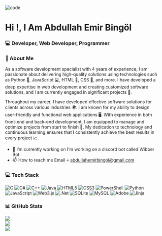 ![code](https://r.resimlink.com/CbFoz.png)

# Hi !, I Am Abdullah Emir Bingöl
### 💻 Developer, Web Developer, Programmer

### 💫 About Me
As a software development specialist with 4 years of experience, I am passionate about delivering high-quality solutions using technologies such as Python 🐍, JavaScript 💻, HTML 📄, CSS 🎨, and more. I have developed a deep expertise in web development and creating customized software solutions, and I am currently engaged in significant projects 🚀.

Throughout my career, I have developed effective software solutions for clients across various industries 🌍. I am known for my ability to design user-friendly and functional web applications 🖥️. With experience in both front-end and back-end development, I am equipped to manage and optimize projects from start to finish 🔄. My dedication to technology and continuous learning ensures that I consistently achieve the best results in every project 📈.


- 🔭 I’m currently working on I'm working on a discord bot called Wibber Bot. 
- 📫 How to reach me Email = abdullahemirbingol@gmail.com


### 💻 Tech Stack
![C](https://img.shields.io/badge/c-%2300599C.svg?style=for-the-badge&logo=c&logoColor=white) ![C#](https://img.shields.io/badge/c%23-%23239120.svg?style=for-the-badge&logo=csharp&logoColor=white) ![C++](https://img.shields.io/badge/c++-%2300599C.svg?style=for-the-badge&logo=c%2B%2B&logoColor=white) ![Java](https://img.shields.io/badge/java-%23ED8B00.svg?style=for-the-badge&logo=openjdk&logoColor=white) ![HTML5](https://img.shields.io/badge/html5-%23E34F26.svg?style=for-the-badge&logo=html5&logoColor=white) ![CSS3](https://img.shields.io/badge/css3-%231572B6.svg?style=for-the-badge&logo=css3&logoColor=white) ![PowerShell](https://img.shields.io/badge/PowerShell-%235391FE.svg?style=for-the-badge&logo=powershell&logoColor=white) ![Python](https://img.shields.io/badge/python-3670A0?style=for-the-badge&logo=python&logoColor=ffdd54) ![JavaScript](https://img.shields.io/badge/javascript-%23323330.svg?style=for-the-badge&logo=javascript&logoColor=%23F7DF1E) ![Web3.js](https://img.shields.io/badge/web3.js-F16822?style=for-the-badge&logo=web3.js&logoColor=white) ![.Net](https://img.shields.io/badge/.NET-5C2D91?style=for-the-badge&logo=.net&logoColor=white) ![SQLite](https://img.shields.io/badge/sqlite-%2307405e.svg?style=for-the-badge&logo=sqlite&logoColor=white) ![MySQL](https://img.shields.io/badge/mysql-4479A1.svg?style=for-the-badge&logo=mysql&logoColor=white) ![Adobe](https://img.shields.io/badge/adobe-%23FF0000.svg?style=for-the-badge&logo=adobe&logoColor=white) ![Jinja](https://img.shields.io/badge/jinja-white.svg?style=for-the-badge&logo=jinja&logoColor=black)


<!-- Proudly created with GPRM ( https://gprm.itsvg.in ) -->

### 📊 GitHub Stats
![](https://github-readme-stats.vercel.app/api?username=AbdullahEmirB&theme=dark&hide_border=false&include_all_commits=false&count_private=false)<br/>
![](https://github-readme-streak-stats.herokuapp.com/?user=AbdullahEmirB&theme=dark&hide_border=false)<br/>
![](https://github-readme-stats.vercel.app/api/top-langs/?username=AbdullahEmirB&theme=dark&hide_border=false&include_all_commits=false&count_private=false&layout=compact)



<!-- Proudly created with GPRM ( https://gprm.itsvg.in ) -->
